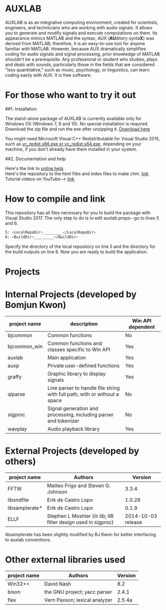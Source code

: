
# AUXLAB  
  
AUXLAB is as an integrative computing environment, created for scientists, engineers, and technicians who are working with audio signals. It allows you to generate and modify signals and execute computations on them. Its appearance mimics MATLAB and the syntax, AUX (**AU**ditory synta**X**) was derived from MATLAB; therefore, it is an easy-to-use tool for anyone familiar with MATLAB. However, because AUX dramatically simplifies coding for audio signals and signal processing, prior knowledge of MATLAB shouldn't be a prerequisite. Any professional or student who studies, plays and deals with sounds, particularly those in the fields that are considered "less quantitative," such as music, psychology, or linguistics, can learn coding easily with AUX. It is free software.  
  
# For those who want to try it out  
##1. Installation  
  
The stand-alone package of AUXLAB is currently available only for Windows OS (Windows 7, 8 and 10). No special installation is required. Download the zip file and run the exe after unzipping it. [Download here](http://auditorypro.com/download/auxlab/auxlab.html)  
  
You might need Microsoft Visual C++ Redistributable for Visual Studio 2015, such as [vc_redist.x86.exe or vc_redist.x64.exe](https://www.microsoft.com/en-us/download/details.aspx?id=48145), depending on your machine, if you don't already have them installed in your system.  
  
##2. Documentation and help  
  
Here's the link to [online help](http://auxlab.org/help/AUXLAB.html).  
Here's the repository to the html files and index files to make chm. [link](http://github.com/bjkwon/auxlab-help.git)  
Tutorial videos on YouTube--> [link](https://www.youtube.com/playlist?list=PL3oVyjivNwSemikPL_pP3gqz8Ud3wqXkR)  
  
# How to compile and link  
  
This repository has all files necessary for you to build the package with Visual Studio 2017. The only step to do is to edit auxlab.props--go to lines 5 and 6.  
  
```sh  
5: <LocalRepoDir>_________</LocalRepoDir>  
6: <BuildDir>_________</BuildDir>  
```  
Specify the directory of the local repository on line 5 and the directory for the build outputs on line 6. Now you are ready to build the application.  
  
# Projects  
# Internal Projects (developed by Bomjun Kwon)  
| project name | description | Win API dependent |  
|--------------|---------------------------------------------------------------------------|---|  
| bjcommon | Common functions | No |  
| bjcommon_win | Common functions and classes specific to Win API | Yes |  
| auxlab | Main application | Yes |  
| auxp | Private user-defined functions |Yes |  
| graffy | Graphic library to display signals |Yes |  
| qlparse | Line parser to handle file string with full path, with or without a space |No|  
| sigproc | Signal generation and processing, including parser and tokenizer |No|  
| wavplay | Audio playback library |Yes |  
  
# External Projects (developed by others)  
| project name | Authors |Version |  
|--------------|---------------------------------------------------------------------------|---|  
| FFTW | Matteo Frigo and Steven G. Johnson | 3.3.4 |  
| libsndfile | Erik de Castro Lopo | 1.0.26 |  
| libsamplerate* | Erik de Castro Lopo |0.1.9 |  
| ELLF | Stephen L Moshier (iir.lib; IIR filter design used in sigproc) |2014-10-03 release|  

libsamplerate has been slightly modified by BJ Kwon for better interfacing to auxlab conventions.
  
# Other external libraries used  
| project name | Authors |Version |  
|--------------|---------------------------------------------------------------------------|---|  
|Win32++| David Nash | 8.2 |  
|bison| the GNU project; yacc parser| 2.4.1|  
|flex| Vern Paxson; lexical analyzer| 2.5.4a|